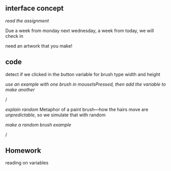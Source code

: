 ## interface concept

_read the assignment_

Due a week from monday
next wednesday, a week from today, we will check in

need an artwork that you make!

## code

detect if we clicked in the button
variable for brush type
width and height

_use an example with one brush in mouseIsPressed, then add the variable to make another_

/

_explain random_
Metaphor of a paint brush—how the hairs move are _unpredictable_, so we simulate that with random


_make a random brush example_

/



## Homework

reading on variables
